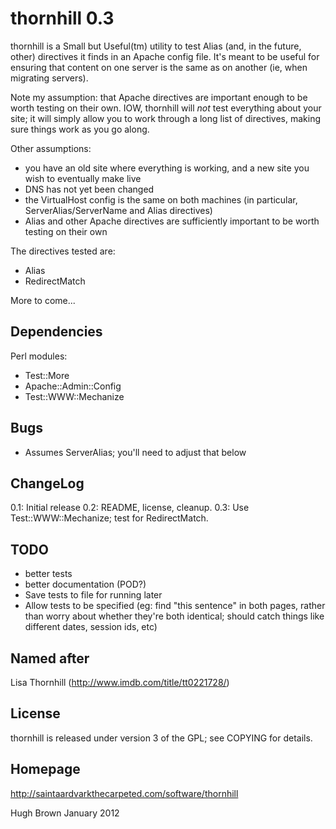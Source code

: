 thornhill 0.3
=============

thornhill is a Small but Useful(tm) utility to test Alias (and, in the
future, other) directives it finds in an Apache config file.  It's
meant to be useful for ensuring that content on one server is the same
as on another (ie, when migrating servers).

Note my assumption: that Apache directives are important enough to be
worth testing on their own.  IOW, thornhill will *not* test everything
about your site; it will simply allow you to work through a long list
of directives, making sure things work as you go along.

Other assumptions:

- you have an old site where everything is working, and a new site
  you wish to eventually make live
- DNS has not yet been changed
- the VirtualHost config is the same on both machines (in particular,
  ServerAlias/ServerName and Alias directives)
- Alias and other Apache directives are sufficiently important to be
  worth testing on their own

The directives tested are:

- Alias
- RedirectMatch

More to come...

Dependencies
------------

Perl modules:

- Test::More
- Apache::Admin::Config
- Test::WWW::Mechanize

Bugs
----

- Assumes ServerAlias; you'll need to adjust that below

ChangeLog
---------

0.1: Initial release
0.2: README, license, cleanup.
0.3: Use Test::WWW::Mechanize; test for RedirectMatch.

TODO
----

- better tests
- better documentation (POD?)
- Save tests to file for running later
- Allow tests to be specified (eg: find "this sentence" in both
  pages, rather than worry about whether they're both identical;
  should catch things like different dates, session ids, etc)

Named after
-----------

Lisa Thornhill (http://www.imdb.com/title/tt0221728/)

License
-------

thornhill is released under version 3 of the GPL; see COPYING for details.

Homepage
--------

http://saintaardvarkthecarpeted.com/software/thornhill

Hugh Brown
January 2012

